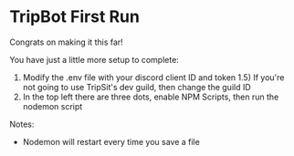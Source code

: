 # TripBot First Run
Congrats on making it this far!

You have just a little more setup to complete:

1) Modify the .env file with your discord client ID and token
1.5) If you're not going to use TripSit's dev guild, then change the guild ID
2) In the top left there are three dots, enable NPM Scripts, then run the nodemon script

Notes:
* Nodemon will restart every time you save a file